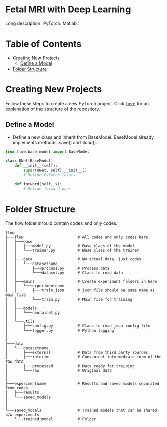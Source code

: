 # Fetal MRI with Deep Learning
Long description. PyTorch. Matlab.

# Table of Contents

-  [Creating New Projects](#creating-new-projects)
    -  [Define a Model](#define-a-model)
-  [Folder Structure](#folder-structure)

# Creating New Projects

Follow these steps to create a new PyTorch project.
Click [here](#folder-structure) for an explanation of the structure of the repository.

## Define a Model

-  Define a new class and inherit from BaseModel.
BaseModel already implements methods .save() and .load().

```python
from flow.base.model import BaseModel

class UNet(BaseModel):
    def __init__(self):
        super(UNet, self).__init__()
        # Define PyTorch layers

    def forward(self, x):
        # Define forward pass
```

# Folder Structure

The flow folder should contain codes and only codes.

```
flow
├───flow                        # All codes and only codes here
│   ├───base
│   │   ├───model.py            # Base class of the model
│   │   └───trainer.py          # Base class of the trainer
│   │
│   ├───data                    # No actual data, just codes
│   │   └───datasetname
│   │       ├───process.py      # Process data
│   │       └───dataset.py      # Class to read data
│   │
│   ├───mains                   # Create experiment folders in here
│   │   └───experimentname
│   │       ├───train.json      # json file should be same name as main file
│   │       └───train.py        # Main file for training
│   │
│   ├───models
│   │   └───neuralnet.py
│   │
│   └───utils
│       ├───config.py           # Class to read json config file
│       └───logger.py           # Python logging
│
│
├───data
│   └───datasetname
│       ├───external            # Data from third party sources
│       ├───interim             # Convenient intermediate form of the raw data
│       ├───processed           # Data ready for training
│       └───raw                 # Original data
│
│
├───experimentname              # Results and saved models separated from codes
│   ├───results
│   └───saved_models
│
│
└───saved_models                # Trained models that can be shared b/w experiments
    └───trained_model           # Folder
```
